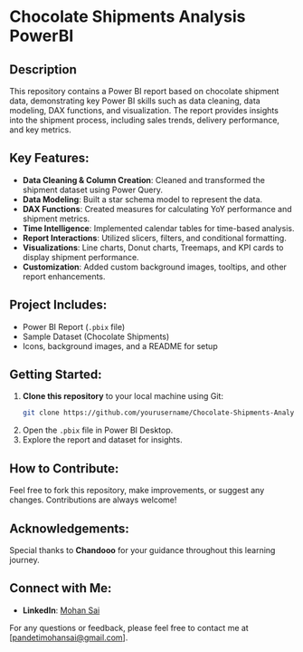 # Chocolate Shipments Analysis PowerBI

## Description
This repository contains a Power BI report based on chocolate shipment data, demonstrating key Power BI skills such as data cleaning, data modeling, DAX functions, and visualization. The report provides insights into the shipment process, including sales trends, delivery performance, and key metrics.

## Key Features:
- **Data Cleaning & Column Creation**: Cleaned and transformed the shipment dataset using Power Query.
- **Data Modeling**: Built a star schema model to represent the data.
- **DAX Functions**: Created measures for calculating YoY performance and shipment metrics.
- **Time Intelligence**: Implemented calendar tables for time-based analysis.
- **Report Interactions**: Utilized slicers, filters, and conditional formatting.
- **Visualizations**: Line charts, Donut charts, Treemaps, and KPI cards to display shipment performance.
- **Customization**: Added custom background images, tooltips, and other report enhancements.

## Project Includes:
- Power BI Report (`.pbix` file)
- Sample Dataset (Chocolate Shipments)
- Icons, background images, and a README for setup

## Getting Started:
1. **Clone this repository** to your local machine using Git:
   ```bash
   git clone https://github.com/yourusername/Chocolate-Shipments-Analysis-PowerBI.git

2. Open the `.pbix` file in Power BI Desktop.
3. Explore the report and dataset for insights.

## How to Contribute:
Feel free to fork this repository, make improvements, or suggest any changes. Contributions are always welcome!

## Acknowledgements:
Special thanks to **Chandooo** for your guidance throughout this learning journey.

## Connect with Me:
- **LinkedIn**: [Mohan Sai](https://www.linkedin.com/in/mohansaipandeti)

For any questions or feedback, please feel free to contact me at [pandetimohansai@gmail.com].
